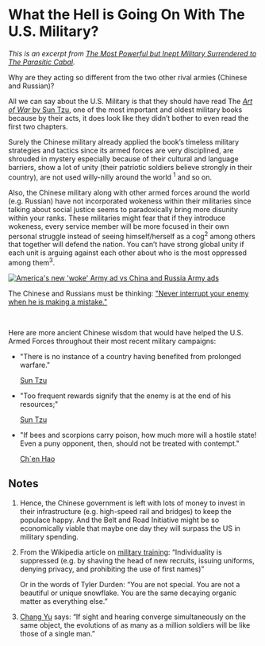 # What the Hell is Going On With The U.S. Military?
*This is an excerpt from [The Most Powerful but Inept Military Surrendered to The Parasitic Cabal](https://lostvoice.substack.com/p/the-most-powerful-but-inept-military).*

Why are they acting so different from the two other rival armies (Chinese and Russian)?

All we can say about the U.S. Military is that they should have read The [*Art of War* by Sun Tzu](https://suntzusaid.com/), 
one of the most important and oldest military books because by their acts, it does look like 
they didn’t bother to even read the first two chapters.

Surely the Chinese military already applied the book’s timeless military strategies and 
tactics since its armed forces are very disciplined, are shrouded in mystery especially 
because of their cultural and language barriers, show a lot of unity (their patriotic 
soldiers believe strongly in their country), are not used willy-nilly around the world <sup>1</sup> 
and so on.

Also, the Chinese military along with other armed forces around the world (e.g. Russian) 
have not incorporated wokeness within their militaries since talking about social justice 
seems to paradoxically bring more disunity within your ranks. These militaries might fear 
that if they introduce wokeness, every service member will be more focused in their own 
personal struggle instead of seeing himself/herself as a cog<sup>2</sup> among others that together
will defend the nation. You can’t have strong global unity if each unit is arguing against 
each other about who is the most oppressed among them<sup>3</sup>.

[![America's new 'woke' Army ad vs China and Russia Army ads](https://img.youtube.com/vi/FXmyWdZfdgk/0.jpg)](https://www.youtube.com/watch?v=FXmyWdZfdgk)

The Chinese and Russians must be thinking: ["Never interrupt your enemy when he is making a mistake."](https://twitter.com/usarmy/status/242294060650475521)

<br/>

Here are more ancient Chinese wisdom that would have helped the U.S. Armed Forces 
throughout their most recent military campaigns:

- "There is no instance of a country having benefited from prolonged warfare."

  [Sun Tzu](https://suntzusaid.com/book/2/6)

- "Too frequent rewards signify that the enemy is at the end of his resources;"

  [Sun Tzu](https://suntzusaid.com/book/9/36)

- "If bees and scorpions carry poison, how much more will a hostile state! Even a puny opponent, then, should not be treated with contempt."
  
  [Ch`en Hao](https://suntzusaid.com/book/9/41)

## Notes

1. Hence, the Chinese government is left with lots of money to invest 
   in their infrastructure (e.g. high-speed rail and bridges) to keep 
   the populace happy. And the Belt and Road Initiative might be so 
   economically viable that maybe one day they will surpass the US in 
   military spending.
   
2. From the Wikipedia article on [military training](https://en.wikipedia.org/wiki/Military#Training): “Individuality is 
   suppressed (e.g. by shaving the head of new recruits, issuing uniforms, 
   denying privacy, and prohibiting the use of first names)”
   
   Or in the words of Tyler Durden: “You are not special. You are not a 
   beautiful or unique snowflake. You are the same decaying organic matter 
   as everything else.”

3. [Chang Yu](https://suntzusaid.com/book/7/24) says: “If sight and hearing converge simultaneously on the 
   same object, the evolutions of as many as a million soldiers will be 
   like those of a single man.”
